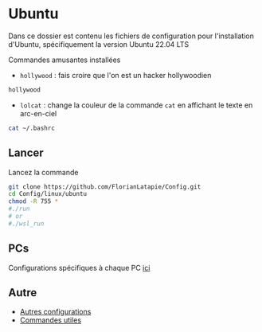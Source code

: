 # Ubuntu

Dans ce dossier est contenu les fichiers de configuration pour l'installation d'Ubuntu, spécifiquement la version Ubuntu
22.04 LTS

Commandes amusantes installées

- `hollywood` : fais croire que l'on est un hacker hollywoodien

```sh
hollywood
```

- `lolcat` : change la couleur de la commande `cat` en affichant le texte en arc-en-ciel

```sh
cat ~/.bashrc 
```

## Lancer

Lancez la commande

```sh
git clone https://github.com/FlorianLatapie/Config.git
cd Config/linux/ubuntu
chmod -R 755 *
#./run 
# or
#./wsl_run
```

## PCs

Configurations spécifiques à chaque PC [ici](PCs/Readme.md)

## Autre

- [Autres configurations](autre/Readme.md)
- [Commandes utiles](CommandesUtiles.md)

